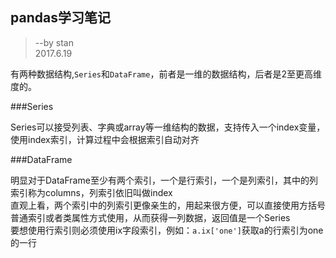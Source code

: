 ## pandas学习笔记

>--by stan  
>2017.6.19
  
   
   

有两种数据结构,`Series`和`DataFrame`，前者是一维的数据结构，后者是2至更高维度的。  

###Series

Series可以接受列表、字典或array等一维结构的数据，支持传入一个index变量，使用index索引，计算过程中会根据索引自动对齐



###DataFrame

明显对于DataFrame至少有两个索引，一个是行索引，一个是列索引，其中的列索引称为columns，列索引依旧叫做index  
直观上看，两个索引中的列索引更像亲生的，用起来很方便，可以直接使用方括号普通索引或者类属性方式使用，从而获得一列数据，返回值是一个Series  
要想使用行索引则必须使用ix字段索引，例如：`a.ix['one']`获取a的行索引为one的一行

